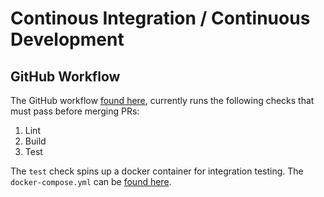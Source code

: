 # Continous Integration / Continuous Development

## GitHub Workflow

The GitHub workflow [found here](./github/workflows.kaizen-ci.yml), currently runs the following checks that must pass before merging PRs:

1. Lint
2. Build
3. Test

The `test` check spins up a docker container for integration testing. The `docker-compose.yml` can be [found here](/docker-compose.yml).
